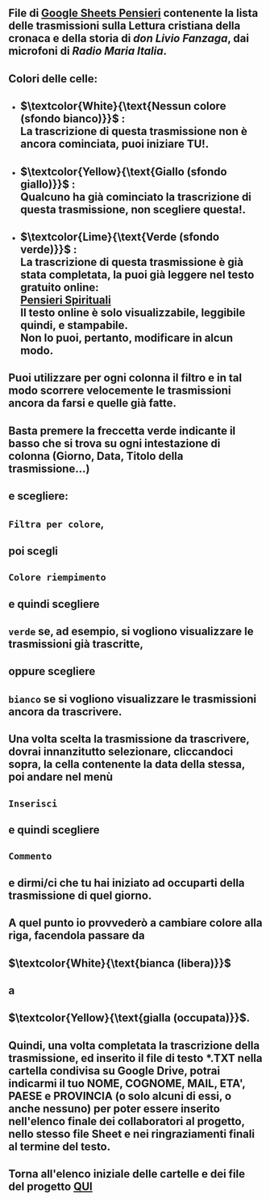 
## File di **[Google Sheets Pensieri](https://docs.google.com/spreadsheets/d/18VII4OIte7B5_PQrYK9lYfO061YqU9I2PD_zum2Z37E/edit?usp=sharing)** contenente la lista delle **trasmissioni sulla Lettura cristiana della cronaca e della storia** di *don Livio Fanzaga*, dai microfoni di *Radio Maria Italia*. ##
## Colori delle celle: ##

- ## $\textcolor{White}{\text{Nessun colore (sfondo bianco)}}$ : <br/> La trascrizione di questa trasmissione non è ancora cominciata, puoi iniziare **TU!**. ##
- ## $\textcolor{Yellow}{\text{Giallo (sfondo giallo)}}$ : <br/> Qualcuno ha già cominciato la trascrizione di questa trasmissione, **non scegliere questa!**. ##
- ## $\textcolor{Lime}{\text{Verde (sfondo verde)}}$ : <br/> La trascrizione di questa trasmissione è già stata completata, la puoi già leggere nel testo gratuito online: <br/> [Pensieri Spirituali](https://docs.google.com/document/d/1f79y3bqPjzCxjQToyCH-L5Hn7pKRYA4mrWPsDk5wLSk/edit?usp=sharing) <br/> Il testo online è solo visualizzabile, leggibile quindi, e stampabile. <br/> Non lo puoi, pertanto, modificare in alcun modo. ##

## Puoi utilizzare per ogni colonna il filtro e in tal modo scorrere velocemente le trasmissioni ancora da farsi e quelle già fatte. ##
## Basta premere la freccetta verde indicante il basso che si trova su ogni intestazione di colonna (Giorno, Data, Titolo della trasmissione...) ##
## e scegliere: ##
## `Filtra per colore`, ##
## poi scegli ##
## `Colore riempimento` ##
## e quindi scegliere ##
## `verde` se, ad esempio, si vogliono visualizzare le trasmissioni già trascritte, ##
## oppure scegliere ##
## `bianco` se si vogliono visualizzare le trasmissioni ancora da trascrivere. ##
## Una volta scelta la trasmissione da trascrivere, dovrai innanzitutto selezionare, cliccandoci sopra, la cella contenente la data della stessa, poi andare nel menù ##
## `Inserisci` ##
## e quindi scegliere ##
## `Commento` ##
## e dirmi/ci che tu hai iniziato ad occuparti della trasmissione di quel giorno. ##
## A quel punto io provvederò a cambiare colore alla riga, facendola passare da ##
## $\textcolor{White}{\text{bianca (libera)}}$ ##
## a ##
## $\textcolor{Yellow}{\text{gialla (occupata)}}$. ## 

## Quindi, una volta completata la trascrizione della trasmissione, ed inserito il file di testo \*.TXT nella cartella condivisa su Google Drive, potrai indicarmi il tuo NOME, COGNOME, MAIL, ETA', PAESE e PROVINCIA (o solo alcuni di essi, o anche nessuno) per poter essere inserito nell'elenco finale dei collaboratori al progetto, nello stesso file Sheet e nei ringraziamenti finali al termine del testo. ##

## ##
## ##

## Torna all'elenco iniziale delle cartelle e dei file del progetto [QUI](https://github.com/EmanueleTinari/Pensieri) ##

